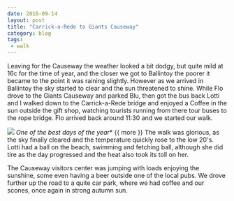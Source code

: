 ```yaml
---
date: 2016-09-14
layout: post
title: "Carrick-a-Rede to Giants Causeway"
category: blog
tags:
 - walk 
---
```


<!--start excerpt-->
Leaving for the Causeway the weather looked a bit dodgy, but quite mild at 16c for the time of year, and the closer we got to Ballintoy the poorer it became to the point it was raining slightly. However as we arrived in Ballintoy the sky started to clear and the sun threatened to shine. While Flo drove to the Giants Causeway and parked Blu, then got the bus back Lotti and I walked down to the Carrick-a-Rede bridge and enjoyed a Coffee in the sun outside the gift shop, watching tourists running from there tour buses to the rope bridge. Flo arrived back around 11:30 and we started our walk.

![](/images/2016/2016-09-14-carrick-a-rede-to-giants-causeway.jpg)
*One of the best days of the year**
{{ more }}
The walk was glorious, as the sky finally cleared and the temperature quickly rose to the low 20's. Lotti had a ball on the beach, swimming and fetching ball, although she did tire as the day progressed and the heat also took its toll on her. 

The Causeway visitors center was jumping with loads enjoying the sunshine, some even having a beer outside one of the local pubs. We drove further up the road to a quite car park, where we had coffee and our scones, once again in strong autumn sun.

